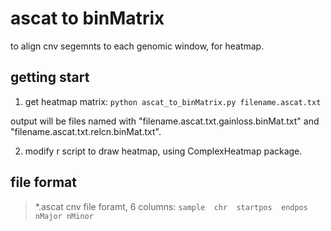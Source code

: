# ascat to binMatrix
to align cnv segemnts to each genomic window, for heatmap.

## getting start
1. get heatmap matrix:
`
python ascat_to_binMatrix.py filename.ascat.txt
`

output will be files named with "filename.ascat.txt.gainloss.binMat.txt" and "filename.ascat.txt.relcn.binMat.txt".

2. modify r script to draw heatmap, using ComplexHeatmap package.
## file format
> *.ascat cnv file foramt, 6 columns:
`
sample  chr  startpos  endpos  nMajor nMinor
`

